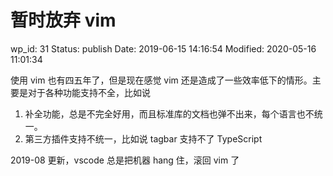 # 暂时放弃 vim


wp_id: 31
Status: publish
Date: 2019-06-15 14:16:54
Modified: 2020-05-16 11:01:34


使用 vim 也有四五年了，但是现在感觉 vim 还是造成了一些效率低下的情形。主要是对于各种功能支持不全，比如说

1. 补全功能，总是不完全好用，而且标准库的文档也弹不出来，每个语言也不统一。
2. 第三方插件支持不统一，比如说 tagbar 支持不了 TypeScript

2019-08 更新，vscode 总是把机器 hang 住，滚回 vim 了